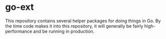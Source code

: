 # go-ext

This repository contains several helper packages for doing things in Go. By the time code makes it into this repository, it will generally be fairly high-performance and be running in production.
